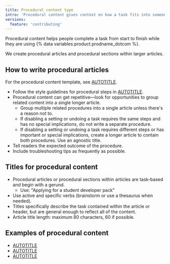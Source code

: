 ```yaml
---
title: Procedural content type
intro: 'Procedural content gives context on how a task fits into someone''s larger goal.'
versions:
  feature: 'contributing'
---
```


Procedural content helps people complete a task from start to finish while they are using {% data variables.product.prodname_dotcom %}.

We create procedural articles and procedural sections within larger articles.

## How to write procedural articles

For the procedural content template, see [AUTOTITLE](/contributing/writing-for-github-docs/templates#procedural-article-template).

* Follow the style guidelines for procedural steps in [AUTOTITLE](/contributing/style-guide-and-content-model/style-guide#procedural-steps).
* Procedural content can get repetitive––look for opportunities to group related content into a single longer article.
  * Group multiple related procedures into a single article unless there's a reason not to.
  * If disabling a setting or undoing a task requires the same steps and has no special implications, do not write a separate procedure.
  * If disabling a setting or undoing a task requires different steps or has important or special implications, create a longer article to contain both procedures. Use an agnostic title.
* Tell readers the expected outcome of the procedure.
* Include troubleshooting tips as frequently as possible.

## Titles for procedural content

* Procedural articles or procedural sections within articles are task-based and begin with a gerund.
  * Use: "Applying for a student developer pack"
* Use active and specific verbs (brainstorm or use a thesaurus when needed).
* Titles specifically describe the task contained within the article or header, but are general enough to reflect all of the content.
* Article title length: maximum 80 characters, 60 if possible.

## Examples of procedural content

* [AUTOTITLE](/free-pro-team@latest/billing/managing-your-github-billing-settings/adding-information-to-your-receipts)
* [AUTOTITLE](/enterprise-cloud@latest/admin/user-management/managing-users-in-your-enterprise/inviting-people-to-manage-your-enterprise)
* [AUTOTITLE](/actions/using-workflows/using-starter-workflows)
